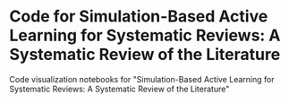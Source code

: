 # Code for Simulation-Based Active Learning for Systematic Reviews: A Systematic Review of the Literature
 Code visualization notebooks for "Simulation-Based Active Learning for Systematic Reviews: A Systematic Review of the Literature"
